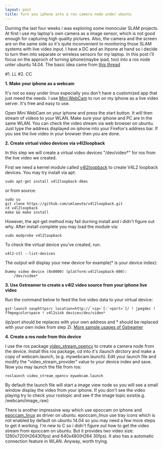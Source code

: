 ```yaml
---
layout: post
title: Turn you iphone into a ros camera node under ubuntu
---
```


Durning the last four weeks i was exploring some monocular SLAM projects. At first i use my laptop's own camera as a image sensor, which is not good enough for capturing high quality pictures. Also, the camera and the screen are on the same side so it's quite inconvenient to monitoring those SLAM systems with live video input. I have a DC and an ihpone at hand so i decide to turn then into separate or wireless sensors for my laptop. In this post i'll focus on the approch of turning iphone(maybe ipad, too) into a ros node unter ubuntu 14.04. The basic idea came from [this thread](http://ubuntuforums.org/showthread.php?t=2092935)

#1. LL
#2. CC
 
**1. Make your iphone as a webcam**

It's not so easy under linux especially you don't have a customized app that just meed the needs. I use [Mini WebCam](http://itunes.apple.com/cn/app/mini-webcam/id379896463?mt=8) to run on my iphone as a live video server. It's free and easy to use. 

Open Mini WebCam on your iphone and press the start button. It will then stream of videos to your WLAN. Make sure your iphone and PC are in the same WLAN. You can check the video stream via web browser on ubuntu. Just type the address displayed on iphone into your Firefox's address bar. If you see the live video in your browser then you are done.

**2. Create virtual video devices via v4l2loopback**

In this step we will create a virtual video devices "/dev/video*" for ros from the live video we created. 

First we need a kernel module called [v4l2loopback](https://github.com/umlaeute/v4l2loopback.git) to create V4L2 loopback devices. You may try install via apt:
~~~~~~~~
sudo apt-get install v4l2loopback-dkms
~~~~~~~~
or from source:
~~~~~~~~ 
sudo su
git clone https://github.com/umlaeute/v4l2loopback.git
cd v4l2loopback
make && make install
~~~~~~~~ 

However, the apt-get method may fail durning install and i didn't figure out why. After install complete you may load the module via:
~~~~~~~~ 
sudo modprobe v4l2loopback
~~~~~~~~ 

To check the virtual device you've created, run:
~~~~~~~~ 
v4l2-ctl --list-devices
~~~~~~~~ 

The output will display your new device for example(* is your device index):
~~~~~~~~ 
Dummy video device (0x0000) (platform:v4l2loopback-000):
	/dev/video*
~~~~~~~~ 

**3. Use Gstreamer to create a v4l2 video source from your iphone live video**

Run the command below to feed the live video data to your virtual device:
~~~~~~~~ 
gst-launch souphttpsrc location=http://`<ip>`[:`<port>`]/ ! jpegdec ! ffmpegcolorspace ! v4l2sink device=/dev/video*
~~~~~~~~ 

(ip/port should be replaces with your own address and * should be replaced with your own index from step 2). [More sample usages of Gstreamer](http://wiki.oz9aec.net/index.php/Gstreamer_cheat_sheet)

**4. Create a ros node from this device**

I use the ros package [video_stream_opencv](wiki.ros.org/video_stream_opencv) to create a camera node from the device. Install this ros package, cd into it's /launch dirctory and make a copy of webcam.launch, (e.g. mywebcam.launch). Edit your launch file and modify the "video_stream_provider" value to your device index and save. Now you may launch the file from ros:
~~~~~~~~ 
roslaunch video_stream_opencv mywebcam.launch 
~~~~~~~~ 

By default the launch file will start a image view node so you will see a small window display the video from your iphone. If you don't see the video playing try to check your rostopic and see if the image topic exist(e.g. /webcam/image_raw)


There is another impressive way which use epoccam on iphone and [epoccam_linux](https://github.com/ohwgiles/epoccam_linux.git) as driver on ubuntu. epoccam_linux use tray icons which is not enabled by default on ubuntu 14.04 so you may need a few more steps to get it working. I'm new to C so i didn't figure out how to get the video stream from epoccam on ubuntu. But it provides two video size: 1280x720(H26430fps)
and 640x480(H264 30fps). It also has a automatic connection feature in WLAN. Anyway, worth trying.
 



